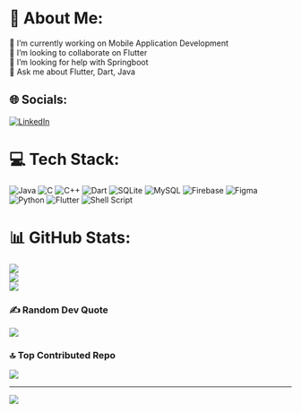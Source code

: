 # 💫 About Me:
🔭 I’m currently working on Mobile Application Development <br>👯 I’m looking to collaborate on Flutter <br>🤝 I’m looking for help with Springboot <br>💬 Ask me about Flutter, Dart, Java<br>


## 🌐 Socials:
[![LinkedIn](https://img.shields.io/badge/LinkedIn-%230077B5.svg?logo=linkedin&logoColor=white)](https://linkedin.com/in/anuroopfarkya) 

# 💻 Tech Stack:
![Java](https://img.shields.io/badge/java-%23ED8B00.svg?style=for-the-badge&logo=openjdk&logoColor=white) ![C](https://img.shields.io/badge/c-%2300599C.svg?style=for-the-badge&logo=c&logoColor=white) ![C++](https://img.shields.io/badge/c++-%2300599C.svg?style=for-the-badge&logo=c%2B%2B&logoColor=white) ![Dart](https://img.shields.io/badge/dart-%230175C2.svg?style=for-the-badge&logo=dart&logoColor=white) ![SQLite](https://img.shields.io/badge/sqlite-%2307405e.svg?style=for-the-badge&logo=sqlite&logoColor=white) ![MySQL](https://img.shields.io/badge/mysql-4479A1.svg?style=for-the-badge&logo=mysql&logoColor=white) ![Firebase](https://img.shields.io/badge/firebase-a08021?style=for-the-badge&logo=firebase&logoColor=ffcd34) ![Figma](https://img.shields.io/badge/figma-%23F24E1E.svg?style=for-the-badge&logo=figma&logoColor=white) ![Python](https://img.shields.io/badge/python-3670A0?style=for-the-badge&logo=python&logoColor=ffdd54) ![Flutter](https://img.shields.io/badge/Flutter-%2302569B.svg?style=for-the-badge&logo=Flutter&logoColor=white) ![Shell Script](https://img.shields.io/badge/shell_script-%23121011.svg?style=for-the-badge&logo=gnu-bash&logoColor=white)
# 📊 GitHub Stats:
![](https://github-readme-stats.vercel.app/api?username=anuroopfarkya11&theme=blueberry&hide_border=true&include_all_commits=false&count_private=true)<br/>
![](https://github-readme-streak-stats.herokuapp.com/?user=anuroopfarkya11&theme=blueberry&hide_border=true)<br/>
![](https://github-readme-stats.vercel.app/api/top-langs/?username=anuroopfarkya11&theme=blueberry&hide_border=true&include_all_commits=false&count_private=true&layout=compact)

### ✍️ Random Dev Quote
![](https://quotes-github-readme.vercel.app/api?type=horizontal&theme=radical)

### 🔝 Top Contributed Repo
![](https://github-contributor-stats.vercel.app/api?username=anuroopfarkya11&limit=5&theme=blueberry&combine_all_yearly_contributions=true)

---
[![](https://visitcount.itsvg.in/api?id=anuroopfarkya11&icon=0&color=0)](https://visitcount.itsvg.in)

<!-- Proudly created with GPRM ( https://gprm.itsvg.in ) -->
